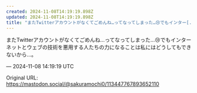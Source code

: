 ```yaml
---
created: 2024-11-08T14:19:19.898Z
updated: 2024-11-08T14:19:19.898Z
title: "またTwitterアカウントがなくてごめんね…ってなってしまった…😢でもインター[...]"
---
```


<p>またTwitterアカウントがなくてごめんね…ってなってしまった…😢でもインターネットとウェブの技術を悪用する人たちの力になることは私にはどうしてもできないから…。</p>

&mdash; 2024-11-08 14:19:19 UTC

Original URL: https://mastodon.social/@sakuramochi0/113447767893652110

